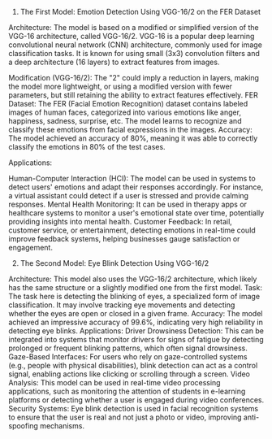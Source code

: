 1. The First Model: Emotion Detection Using VGG-16/2 on the FER Dataset

Architecture: The model is based on a modified or simplified version of the VGG-16 architecture, called VGG-16/2. VGG-16 is a popular deep learning convolutional neural network (CNN) architecture, commonly used for image classification tasks. It is known for using small (3x3) convolution filters and a deep architecture (16 layers) to extract features from images.

Modification (VGG-16/2): The "2" could imply a reduction in layers, making the model more lightweight, or using a modified version with fewer parameters, but still retaining the ability to extract features effectively.
FER Dataset: The FER (Facial Emotion Recognition) dataset contains labeled images of human faces, categorized into various emotions like anger, happiness, sadness, surprise, etc. The model learns to recognize and classify these emotions from facial expressions in the images.
Accuracy: The model achieved an accuracy of 80%, meaning it was able to correctly classify the emotions in 80% of the test cases.

Applications:

Human-Computer Interaction (HCI): The model can be used in systems to detect users' emotions and adapt their responses accordingly. For instance, a virtual assistant could detect if a user is stressed and provide calming responses.
Mental Health Monitoring: It can be used in therapy apps or healthcare systems to monitor a user's emotional state over time, potentially providing insights into mental health.
Customer Feedback: In retail, customer service, or entertainment, detecting emotions in real-time could improve feedback systems, helping businesses gauge satisfaction or engagement.




2. The Second Model: Eye Blink Detection Using VGG-16/2
   
Architecture: This model also uses the VGG-16/2 architecture, which likely has the same structure or a slightly modified one from the first model.
Task: The task here is detecting the blinking of eyes, a specialized form of image classification. It may involve tracking eye movements and detecting whether the eyes are open or closed in a given frame.
Accuracy: The model achieved an impressive accuracy of 99.6%, indicating very high reliability in detecting eye blinks.
Applications:
Driver Drowsiness Detection: This can be integrated into systems that monitor drivers for signs of fatigue by detecting prolonged or frequent blinking patterns, which often signal drowsiness.
Gaze-Based Interfaces: For users who rely on gaze-controlled systems (e.g., people with physical disabilities), blink detection can act as a control signal, enabling actions like clicking or scrolling through a screen.
Video Analysis: This model can be used in real-time video processing applications, such as monitoring the attention of students in e-learning platforms or detecting whether a user is engaged during video conferences.
Security Systems: Eye blink detection is used in facial recognition systems to ensure that the user is real and not just a photo or video, improving anti-spoofing mechanisms.


